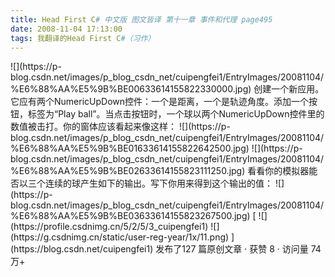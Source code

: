 ```yaml
---
title: Head First C# 中文版 图文皆译 第十一章 事件和代理 page495
date: 2008-11-04 17:13:00
tags: 我翻译的Head First C#（习作）
---
```

<?xml:namespace prefix = o ns = "urn:schemas-microsoft-com:office:office" />

![](https://p-blog.csdn.net/images/p_blog_csdn_net/cuipengfei1/EntryImages/20081104/%E6%88%AA%E5%9B%BE00633614155822330000.jpg)

创建一个新应用。它应有两个NumericUpDown控件：一个是距离，一个是轨迹角度。添加一个按钮，标签为“Play
ball”。当点击按钮时，一个球以两个NumericUpDown控件里的数值被击打。你的窗体应该看起来像这样：

![](https://p-blog.csdn.net/images/p_blog_csdn_net/cuipengfei1/EntryImages/20081104/%E6%88%AA%E5%9B%BE01633614155822642500.jpg)

![](https://p-blog.csdn.net/images/p_blog_csdn_net/cuipengfei1/EntryImages/20081104/%E6%88%AA%E5%9B%BE02633614155823111250.jpg)

看看你的模拟器能否以三个连续的球产生如下的输出。写下你用来得到这个输出的值：

![](https://p-blog.csdn.net/images/p_blog_csdn_net/cuipengfei1/EntryImages/20081104/%E6%88%AA%E5%9B%BE03633614155823267500.jpg)



[ ![](https://profile.csdnimg.cn/5/2/5/3_cuipengfei1)
![](https://g.csdnimg.cn/static/user-reg-year/1x/11.png)
](https://blog.csdn.net/cuipengfei1)



发布了127 篇原创文章  ·  获赞 8  ·  访问量 74万+

